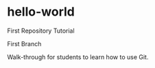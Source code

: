 # hello-world
First Repository Tutorial

First Branch

Walk-through for students to learn how to use Git.
